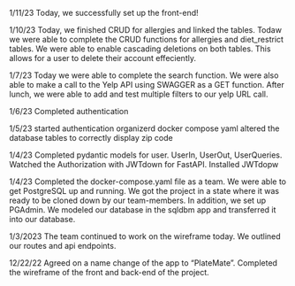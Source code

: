 1/11/23
Today, we successfully set up the front-end!

1/10/23
Today, we finished CRUD for allergies and linked the tables. Todaw we were able to complete the CRUD functions for allergies and diet_restrict tables. We were able to enable cascading deletions on both tables. This allows for a user to delete their account effeciently.

1/7/23
Today we were able to complete the search function. We were also able to make a call to the Yelp API using SWAGGER as a GET function. After lunch, we were able to add and test multiple filters to our yelp URL call.

1/6/23
Completed authentication

1/5/23
started authentication
organizerd docker compose yaml
altered the database tables to correctly display zip code

1/4/23
Completed pydantic models for user. UserIn, UserOut, UserQueries.
Watched the Authorization with JWTdown for FastAPI.
Installed JWTdopw

1/4/23
Completed the docker-compose.yaml file as a team. We were able to get PostgreSQL up and running. We got the project in a state where it was ready to be cloned down by our team-members. In addition, we set up PGAdmin. We modeled our database in the sqldbm app and transferred it into our database.

1/3/2023
The team continued to work on the wireframe today. We outlined our routes and api endpoints.

12/22/22
Agreed on a name change of the app to “PlateMate”. Completed the wireframe of the front and back-end of the project.
